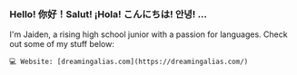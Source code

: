 ### Hello! 你好！Salut! ¡Hola! こんにちは! 안녕! ...

I'm Jaiden, a rising high school junior with a passion for languages. Check out some of my stuff below:

`💻 Website: [dreamingalias.com](https://dreamingalias.com/)` 

<!--
**jaiden-li/jaiden-li** is a ✨ _special_ ✨ repository because its `README.md` (this file) appears on your GitHub profile.

Here are some ideas to get you started:

- 🔭 I’m currently working on ...
- 🌱 I’m currently learning ...
- 👯 I’m looking to collaborate on ...
- 🤔 I’m looking for help with ...
- 💬 Ask me about ...
- 📫 How to reach me: ...
- 😄 Pronouns: ...
- ⚡ Fun fact: ...
-->
